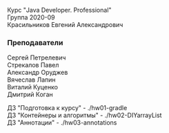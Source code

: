 Курс "Java Developer. Professional"<br>
Группа 2020-09<br>
Красильников Евгений Александрович

### Преподаватели
Сергей Петрелевич<br>
Стрекалов Павел<br>
Александр Оруджев<br>
Вячеслав Лапин<br>
Виталий Куценко<br>
Дмитрий Коган

ДЗ "Подготовка к курсу" - ./hw01-gradle<br>
ДЗ "Контейнеры и алгоритмы" - ./hw02-DIYarrayList<br>
ДЗ "Аннотации" - ./hw03-annotations<br>